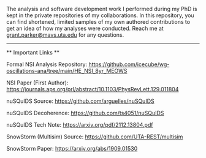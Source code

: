 The analysis and software development work I performed during my PhD is kept in the
private repositories of my collaborations.  In this repository, you can find shortened,
limited samples of my own authored contributions to get an idea of how my 
analyses were conducted.   Reach me at grant.parker@mavs.uta.edu for any questions.

---

** Important Links ** 

Formal NSI Analysis Repository: https://github.com/icecube/wg-oscillations-ana/tree/main/HE_NSI_8yr_MEOWS

NSI Paper (First Author): https://journals.aps.org/prl/abstract/10.1103/PhysRevLett.129.011804

nuSQuIDS Source: https://github.com/arguelles/nuSQuIDS

nuSQuIDS Decoherence: https://github.com/ts4051/nuSQuIDS

nuSQuIDS Tech Note: https://arxiv.org/pdf/2112.13804.pdf

SnowStorm (Multisim) Source: https://github.com/UTA-REST/multisim

SnowStorm Paper: https://arxiv.org/abs/1909.01530